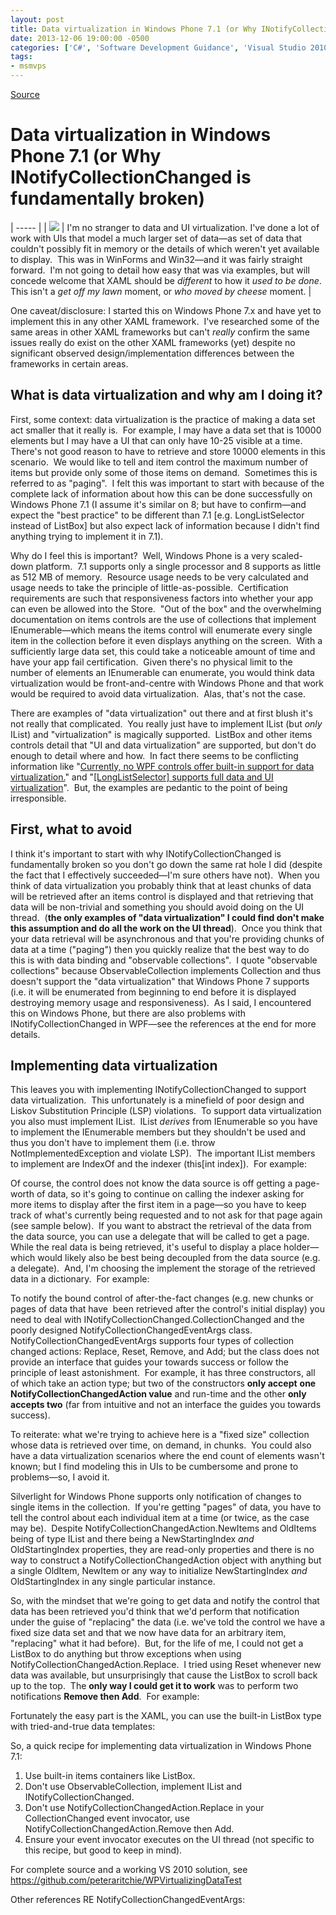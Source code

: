 ```yaml
---
layout: post
title: Data virtualization in Windows Phone 7.1 (or Why INotifyCollectionChanged is fundamentally broken)
date: 2013-12-06 19:00:00 -0500
categories: ['C#', 'Software Development Guidance', 'Visual Studio 2010', 'Windows Phone', 'Windows Phone 7.1']
tags:
- msmvps
---
```

[Source](http://pr-blog.azurewebsites.net/2013/12/07/data-virtualization-in-windows-phone-7-1-or-why-inotifycollectionchanged-is-fundamentally-broken/ "Permalink to Data virtualization in Windows Phone 7.1 (or Why INotifyCollectionChanged is fundamentally broken)")

# Data virtualization in Windows Phone 7.1 (or Why INotifyCollectionChanged is fundamentally broken)


| ----- |
| ![][1] |  I'm no stranger to data and UI virtualization. I've done a lot of work with UIs that model a much larger set of data—as set of data that couldn't possibly fit in memory or the details of which weren't yet available to display.  This was in WinForms and Win32—and it was fairly straight forward.  I'm not going to detail how easy that was via examples, but will concede welcome that XAML should be *different* to how it _used to be done_.  This isn't a _get off my lawn_ moment, or _who moved by cheese_ moment. | 

One caveat/disclosure: I started this on Windows Phone 7.x and have yet to implement this in any other XAML framework.  I've researched some of the same areas in other XAML frameworks but can't *really* confirm the same issues really do exist on the other XAML frameworks (yet) despite no significant observed design/implementation differences between the frameworks in certain areas.

## What is data virtualization and why am I doing it?

First, some context: data virtualization is the practice of making a data set act smaller that it really is.  For example, I may have a data set that is 10000 elements but I may have a UI that can only have 10-25 visible at a time.  There's not good reason to have to retrieve and store 10000 elements in this scenario.  We would like to tell and item control the maximum number of items but provide only some of those items on demand.  Sometimes this is referred to as "paging".  I felt this was important to start with because of the complete lack of information about how this can be done successfully on Windows Phone 7.1 (I assume it's similar on 8; but have to confirm—and expect the "best practice" to be different than 7.1 [e.g. LongListSelector instead of ListBox] but also expect lack of information because I didn't find anything trying to implement it in 7.1).

Why do I feel this is important?  Well, Windows Phone is a very scaled-down platform.  7.1 supports only a single processor and 8 supports as little as 512 MB of memory.  Resource usage needs to be very calculated and usage needs to take the principle of little-as-possible.  Certification requirements are such that responsiveness factors into whether your app can even be allowed into the Store.  "Out of the box" and the overwhelming documentation on items controls are the use of collections that implement IEnumerable—which means the items control will enumerate every single item in the collection before it even displays anything on the screen.  With a sufficiently large data set, this could take a noticeable amount of time and have your app fail certification.  Given there's no physical limit to the number of elements an IEnumerable can enumerate, you would think data virtualization would be front-and-centre with Windows Phone and that work would be required to avoid data virtualization.  Alas, that's not the case.

There are examples of "data virtualization" out there and at first blush it's not really that complicated.  You really just have to implement IList (but *only* IList) and "virtualization" is magically supported.  ListBox and other items controls detail that "UI and data virtualization" are supported, but don't do enough to detail where and how.  In fact there seems to be conflicting information like "[Currently, no WPF controls offer built-in support for data virtualization.][2]" and "[[LongListSelector] supports full data and UI virtualization][3]".  But, the examples are pedantic to the point of being irresponsible.

## First, what to avoid

I think it's important to start with why INotifyCollectionChanged is fundamentally broken so you don't go down the same rat hole I did (despite the fact that I effectively succeeded—I'm sure others have not).  When you think of data virtualization you probably think that at least chunks of data will be retrieved after an items control is displayed and that retrieving that data will be non-trivial and something you should avoid doing on the UI thread.  (**the only examples of "data virtualization" I could find don't make this assumption and do all the work on the UI thread**).  Once you think that your data retrieval will be asynchronous and that you're providing chunks of data at a time ("paging") then you quickly realize that the best way to do this is with data binding and "observable collections".  I quote "observable collections" because ObservableCollection<T> implements Collection<T> and thus doesn't support the "data virtualization" that Windows Phone 7 supports (i.e. it will be enumerated from beginning to end before it is displayed destroying memory usage and responsiveness).  As I said, I encountered this on Windows Phone, but there are also problems with INotifyCollectionChanged in WPF—see the references at the end for more details.

## Implementing data virtualization

This leaves you with implementing INotifyCollectionChanged to support data virtualization.  This unfortunately is a minefield of poor design and Liskov Substitution Principle (LSP) violations.  To support data virtualization you also must implement IList.  IList _derives_ from IEnumerable so you have to implement the IEnumerable members but they shouldn't be used and thus you don't have to implement them (i.e. throw NotImplementedException and violate LSP).  The important IList members to implement are IndexOf and the indexer (this[int index]).  For example:

Of course, the control does not know the data source is off getting a page-worth of data, so it's going to continue on calling the indexer asking for more items to display after the first item in a page—so you have to keep track of what's currently being requested and to not ask for that page again (see sample below).  If you want to abstract the retrieval of the data from the data source, you can use a delegate that will be called to get a page.  While the real data is being retrieved, it's useful to display a place holder—which would likely also be best being decoupled from the data source (e.g. a delegate).  And, I'm choosing the implement the storage of the retrieved data in a dictionary.  For example:

To notify the bound control of after-the-fact changes (e.g. new chunks or pages of data that have  been retrieved after the control's initial display) you need to deal with INotifyCollectionChanged.CollectionChanged and the poorly designed NotifyCollectionChangedEventArgs class.  NotifyCollectionChangedEventArgs supports four types of collection changed actions: Replace, Reset, Remove, and Add; but the class does not provide an interface that guides your towards success or follow the principle of least astonishment.  For example, it has three constructors, all of which take an action type; but two of the constructors **only accept** **one NotifyCollectionChangedAction value** and run-time and the other **only accepts two** (far from intuitive and not an interface the guides you towards success).

To reiterate: what we're trying to achieve here is a "fixed size" collection whose data is retrieved over time, on demand, in chunks.  You could also have a data virtualization scenarios where the end count of elements wasn't known; but I find modeling this in UIs to be cumbersome and prone to problems—so, I avoid it.

Silverlight for Windows Phone supports only notification of changes to single items in the collection.  If you're getting "pages" of data, you have to tell the control about each individual item at a time (or twice, as the case may be).  Despite NotifyCollectionChangedAction.NewItems and OldItems being of type IList and there being a NewStartingIndex _and_ OldStartingIndex properties, they are read-only properties and there is no way to construct a NotifyCollectionChangedAction object with anything but a single OldItem, NewItem or any way to initialize NewStartingIndex _and_ OldStartingIndex in any single particular instance.

So, with the mindset that we're going to get data and notify the control that data has been retrieved you'd think that we'd perform that notification under the guise of "replacing" the data (i.e. we've told the control we have a fixed size data set and that we now have data for an arbitrary item, "replacing" what it had before).  But, for the life of me, I could not get a ListBox to do anything but throw exceptions when using NotifyCollectionChangedAction.Replace.  I tried using Reset whenever new data was available, but unsurprisingly that cause the ListBox to scroll back up to the top.  The **only way I could get it to work** was to perform two notifications **Remove then Add**.  For example:

Fortunately the easy part is the XAML, you can use the built-in ListBox type with tried-and-true data templates:

So, a quick recipe for implementing data virtualization in Windows Phone 7.1:

1. Use built-in items containers like ListBox.
2. Don't use ObservableCollection<T>, implement IList and INotifyCollectionChanged.
3. Don't use NotifyCollectionChangedAction.Replace in your CollectionChanged event invocator, use NotifyCollectionChangedAction.Remove then Add.
4. Ensure your event invocator executes on the UI thread (not specific to this recipe, but good to keep in mind).

For complete source and a working VS 2010 solution, see <https://github.com/peteraritchie/WPVirtualizingDataTest>

Other references RE NotifyCollectionChangedEventArgs:

[1]: http://hypnosthlm.se/wordpress/wp-content/uploads/2012/01/berg1.jpg
[2]: http://msdn.microsoft.com/en-us/library/cc716879(v=vs.110).aspx
[3]: http://msdn.microsoft.com/en-us/library/windowsphone/develop/microsoft.phone.controls.longlistselector(v=vs.105).aspx

